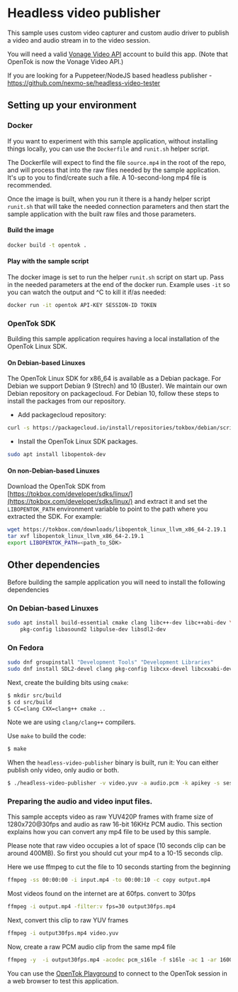 # Headless video publisher

This sample uses custom video capturer and custom audio driver to publish a video and audio stream
in to the video session.

You will need a valid [Vonage Video API](https://tokbox.com/developer/)
account to build this app. (Note that OpenTok is now the Vonage Video API.)

If you are looking for a Puppeteer/NodeJS based headless publisher - https://github.com/nexmo-se/headless-video-tester

## Setting up your environment

### Docker

If you want to experiment with this sample application, without installing things locally,
you can use the `Dockerfile` and `runit.sh` helper script.

The Dockerfile will expect to find the file `source.mp4` in the root of the repo,
and will process that into the raw files needed by the sample application.
It's up to you to find/create such a file. A 10-second-long mp4 file is recommended.

Once the image is built, when you run it there is a handy helper script `runit.sh`
that will take the needed connection parameters and then start the sample application
with the built raw files and those parameters.

#### Build the image

```bash
docker build -t opentok .
```

#### Play with the sample script

The docker image is set to run the helper `runit.sh` script on start up.
Pass in the needed parameters at the end of the docker run.
Example uses `-it` so you can watch the output and ^C to kill it if/as needed:

```bash
docker run -it opentok API-KEY SESSION-ID TOKEN
```

### OpenTok SDK

Building this sample application requires having a local installation of the
OpenTok Linux SDK.

#### On Debian-based Linuxes

The OpenTok Linux SDK for x86_64 is available as a Debian
package. For Debian we support Debian 9 (Strech) and 10 (Buster). We maintain
our own Debian repository on packagecloud. For Debian 10, follow these steps
to install the packages from our repository.

* Add packagecloud repository:

```bash
curl -s https://packagecloud.io/install/repositories/tokbox/debian/script.deb.sh | sudo bash
```

* Install the OpenTok Linux SDK packages.

```bash
sudo apt install libopentok-dev
```

#### On non-Debian-based Linuxes

Download the OpenTok SDK from [https://tokbox.com/developer/sdks/linux/](https://tokbox.com/developer/sdks/linux/)
and extract it and set the `LIBOPENTOK_PATH` environment variable to point to the path where you extracted the SDK.
For example:

```bash
wget https://tokbox.com/downloads/libopentok_linux_llvm_x86_64-2.19.1
tar xvf libopentok_linux_llvm_x86_64-2.19.1
export LIBOPENTOK_PATH=<path_to_SDK>
```

## Other dependencies

Before building the sample application you will need to install the following dependencies

### On Debian-based Linuxes

```bash
sudo apt install build-essential cmake clang libc++-dev libc++abi-dev \
    pkg-config libasound2 libpulse-dev libsdl2-dev
```

### On Fedora

```bash
sudo dnf groupinstall "Development Tools" "Development Libraries"
sudo dnf install SDL2-devel clang pkg-config libcxx-devel libcxxabi-devel cmake
```

Next, create the building bits using `cmake`:

```bash
$ mkdir src/build
$ cd src/build
$ CC=clang CXX=clang++ cmake ..
```

Note we are using `clang/clang++` compilers.

Use `make` to build the code:

```bash
$ make
```

When the `headless-video-publisher` binary is built, run it:
You can either publish only video, only audio or both.

```bash
$ ./headless-video-publisher -v video.yuv -a audio.pcm -k apikey -s sessionId -t token
```

### Preparing the audio and video input files.

This sample accepts video as raw YUV420P frames with frame size of 1280x720@30fps and audio as raw 16-bit 16KHz PCM audio.
This section explains how you can convert any mp4 file to be used by this sample.

Please note that raw video occupies a lot of space (10 seconds clip can be around 400MB). So first you should cut your mp4 to a 10-15 seconds clip.

Here we use ffmpeg to cut the file to 10 seconds starting from the beginning
```bash
ffmpeg -ss 00:00:00 -i input.mp4 -to 00:00:10 -c copy output.mp4
```
Most videos found on the internet are at 60fps. convert to 30fps

```bash
ffmpeg -i output.mp4 -filter:v fps=30 output30fps.mp4
```

Next, convert this clip to raw YUV frames
```bash
ffmpeg -i output30fps.mp4 video.yuv
```
Now, create a raw PCM audio clip from the same mp4 file

```bash
ffmpeg -y  -i output30fps.mp4 -acodec pcm_s16le -f s16le -ac 1 -ar 16000 audio.pcm
```


You can use the [OpenTok Playground](https://tokbox.com/developer/tools/playground/)
to connect to the OpenTok session in a web browser to test this application.


